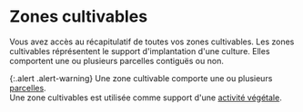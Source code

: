# Zones cultivables 
Vous avez accès au récapitulatif de toutes vos zones cultivables.
Les zones cultivables réprésentent le support d'implantation d'une culture.
Elles comportent une ou plusieurs parcelles contiguës ou non.

{:.alert .alert-warning}
Une zone cultivable comporte une ou plusieurs [parcelles](backend/land_parcels).  
Une zone cultivables est utilisée comme support d'une [activité végétale](/backend/activities).
